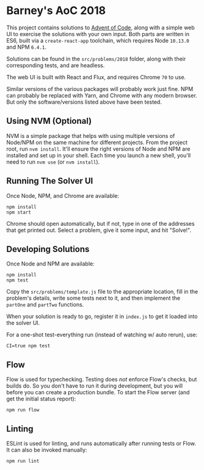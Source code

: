 # Barney's AoC 2018

This project contains solutions to [Advent of Code](https://adventofcode.com),
along with a simple web UI to exercise the solutions with your own input. Both
parts are written in ES6, built via a `create-react-app` toolchain, which
requires Node `10.13.0` and NPM `6.4.1`.

Solutions can be found in the `src/problems/2018` folder, along with their
corresponding tests, and are headless.

The web UI is built with React and Flux, and requires Chrome `70` to use.

Similar versions of the various packages will probably work just fine. NPM can
probably be replaced with Yarn, and Chrome with any modern browser. But only
the software/versions listed above have been tested. 

## Using NVM (Optional)

NVM is a simple package that helps with using multiple versions of Node/NPM on
the same machine for different projects. From the project root, run `nvm
install`. It'll ensure the right versions of Node and NPM are installed and set
up in your shell. Each time you launch a new shell, you'll need to run `nvm
use` (or `nvm install`).

## Running The Solver UI

Once Node, NPM, and Chrome are available:

    npm install
    npm start

Chrome should open automatically, but if not, type in one of the addresses that
get printed out. Select a problem, give it some input, and hit "Solve!".

## Developing Solutions

Once Node and NPM are available:

    npm install
    npm test

Copy the `src/problems/template.js` file to the appropriate location, fill in
the problem's details, write some tests next to it, and then implement the
`partOne` and `partTwo` functions.

When your solution is ready to go, register it in `index.js` to get it loaded
into the solver UI.

For a one-shot test-everything run (instead of watching w/ auto rerun), use:

    CI=true npm test

## Flow

Flow is used for typechecking. Testing does _not_ enforce Flow's checks, but
builds do. So you don't have to run it during development, but you will before
you can create a production bundle. To start the Flow server (and get the
initial status report):

    npm run flow

## Linting

ESLint is used for linting, and runs automatically after running tests or Flow.
It can also be invoked manually:

    npm run lint

